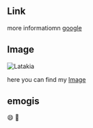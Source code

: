 ## Link
more informatiomn [google](https://google.com)


## Image

![Latakia](christliche-kirche-in-latakia-syrien-nahjpgost-westasien-dg9bc9.jpg)

here you can find my [Image](christliche-kirche-in-latakia-syrien-nahjpgost-westasien-dg9bc9.jpg)


## emogis

:smile:
:book:


